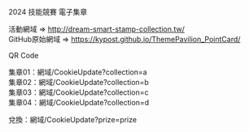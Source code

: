 2024 技能競賽 電子集章  

活動網域 => http://dream-smart-stamp-collection.tw/  
GitHub原始網域 => https://kypost.github.io/ThemePavilion_PointCard/  

QR Code  

集章01：網域/CookieUpdate?collection=a  
集章02：網域/CookieUpdate?collection=b  
集章03：網域/CookieUpdate?collection=c  
集章04：網域/CookieUpdate?collection=d  

兌換：網域/CookieUpdate?prize=prize  
